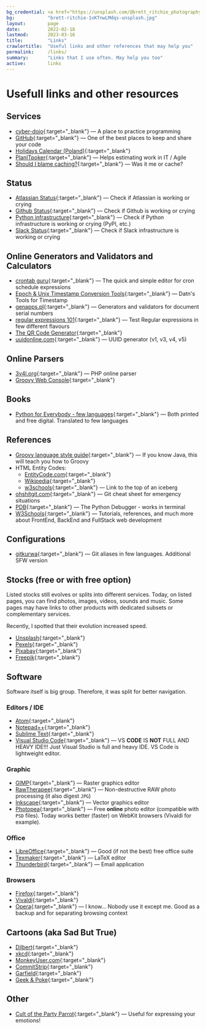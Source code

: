 ```yaml
---
bg_credential: <a href="https://unsplash.com/@brett_ritchie_photography?utm_source=unsplash&utm_medium=referral&utm_content=creditCopyText" target="_blank">Brett Ritchie</a> on <a href="https://unsplash.com/?utm_source=unsplash&utm_medium=referral&utm_content=creditCopyText" target="_blank">Unsplash</a>
bg:            "brett-ritchie-1vKTnwLMdqs-unsplash.jpg"
layout:        page
date:          2022-02-18
lastmod:       2023-03-16
title:         "Links"
crawlertitle:  "Useful links and other references that may help you"
permalink:     /links/
summary:       "Links that I use often. May help you too"
active:        links
---
```


# Usefull links and other resources

## Services

- [cyber-dojo](https://cyber-dojo.org){:target="_blank"} &mdash; A place to practice programming
- [GitHub](https://github.com/){:target="_blank"} &mdash; One of the best places to keep and share your code
- [Holidays Calendar (Poland)](https://www.kalendarzswiat.pl/kalendarz/){:target="_blank"}
- [PlanITpoker](https://www.planitpoker.com/){:target="_blank"} &mdash; Helps estimating work in IT / Agile
- [Should I blame caching?](https://shouldiblamecaching.com/){:target="_blank"} &mdash; Was it me or cache?

## Status
- [Atlassian Status](https://status.atlassian.com/){:target="_blank"} &mdash; Check if Atlassian is working or crying
- [Github Status](https://www.githubstatus.com/){:target="_blank"} &mdash; Check if Github is working or crying
- [Python infrastructure](https://status.python.org/){:target="_blank"} &mdash; Check if Python infrastructure is working or crying (PyPI, etc.)
- [Slack Status](https://status.slack.com/){:target="_blank"} &mdash; Check if Slack infrastructure is working or crying

## Online Generators and Validators and Calculators

- [crontab guru](https://crontab.guru/){:target="_blank"} &mdash; The quick and simple editor for cron schedule expressions
- [Epoch & Unix Timestamp Conversion Tools](https://www.unixtimestamp.com/){:target="_blank"} &mdash; Datn's Tools for Timestamp
- [genapps.pl](http://genapps.pl/){:target="_blank"} &mdash; Generators and validators for document serial numbers
- [regular expressions 101](https://regex101.com/){:target="_blank"} &mdash; Test Regular expressions in few different flavours
- [The QR Code Generator](https://www.the-qrcode-generator.com/){:target="_blank"}
- [uuidonline.com](https://uuidonline.com/){:target="_blank"} &mdash; UUID generator (v1, v3, v4, v5)

## Online Parsers

- [3v4l.org](https://3v4l.org/){:target="_blank"} &mdash; PHP online parser
- [Groovy Web Console](https://groovyconsole.appspot.com/){:target="_blank"}

## Books

- [Python for Everybody - few languages](https://www.py4e.com/book){:target="_blank"} &mdash; Both printed and free digital. Translated to few languages

## References

- [Groovy language style guide](https://groovy-lang.org/style-guide.html){:target="_blank"} &mdash; If you know Java, this will teach you how to Groovy
- HTML Entity Codes:
  - [EntityCode.com](https://entitycode.com/){:target="_blank"}
  - [Wikipedia](https://en.wikipedia.org/wiki/List_of_XML_and_HTML_character_entity_references#Character_entity_references_in_HTML){:target="_blank"}
  - [w3schools](https://www.w3schools.com/charsets/ref_html_utf8.asp){:target="_blank"} &mdash; Link to the top of an iceberg
- [ohshitgit.com](https://ohshitgit.com/){:target="_blank"} &mdash; Git cheat sheet for emergency situations
- [PDB](https://docs.python.org/3/library/pdb.html){:target="_blank"} &mdash; The Python Debugger - works in terminal
- [W3Schools](https://www.w3schools.com/){:target="_blank"} &mdash; Tutorials, references, and much more about FrontEnd, BackEnd and FullStack web development

## Configurations

- [gitkurwa](https://github.com/jakubnabrdalik/gitkurwa){:target="_blank"} &mdash; Git aliases in few languages. Additional SFW version

## Stocks (free or with free option)

Listed stocks still evolves or splits into different services. Today, on listed pages, you can find photos, images,
videos, sounds and music. Some pages may have links to other products with dedicated subsets or complementary services.

Recently, I spotted that their evolution increased speed.

- [Unsplash](https://unsplash.com/){:target="_blank"}
- [Pexels](https://www.pexels.com){:target="_blank"}
- [Pixabay](https://pixabay.com){:target="_blank"}
- [Freepik](https://www.freepik.com/){:target="_blank"}

## Software

Software itself is big group. Therefore, it was split for better navigation.

### Editors / IDE

- [Atom](https://atom.io/){:target="_blank"}
- [Notepad++](https://notepad-plus-plus.org/){:target="_blank"}
- [Sublime Text](http://www.sublimetext.com/){:target="_blank"}
- [Visual Studio Code](https://code.visualstudio.com/){:target="_blank"} &mdash; VS **CODE** IS **NOT** FULL AND HEAVY IDE!!! Just Visual Studio is full and heavy IDE. VS Code is lightweight editor.

### Graphic

- [GIMP](https://www.gimp.org/){:target="_blank"} &mdash; Raster graphics editor
- [RawTherapee](https://rawtherapee.com/){:target="_blank"} &mdash; Non-destructive RAW photo processing (it also digest `JPG`)
- [Inkscape](https://inkscape.org){:target="_blank"} &mdash; Vector graphics editor
- [Photopea](https://www.photopea.com/){:target="_blank"} &mdash; Free **online** photo editor (compatible with `PSD` files). Today works better (faster) on WebKit browsers (Vivaldi for example).

### Office

- [LibreOffice](https://www.libreoffice.org/){:target="_blank"} &mdash; Good (if not the best) free office suite
- [Texmaker](https://www.xm1math.net/texmaker/){:target="_blank"} &mdash; LaTeX editor
- [Thunderbird](https://www.thunderbird.net/en-US/){:target="_blank"} &mdash; Email application

### Browsers

- [Firefox](https://www.mozilla.org/en-US/firefox/new/){:target="_blank"}
- [Vivaldi](https://vivaldi.com){:target="_blank"}
- [Opera](https://www.opera.com/){:target="_blank"} &mdash; I know&hellip; Nobody use it except me. Good as a backup and for separating browsing context

## Cartoons (aka Sad But True)

- [Dilbert](https://dilbert.com){:target="_blank"}
- [xkcd](https://xkcd.com){:target="_blank"}
- [MonkeyUser.com](https://www.monkeyuser.com){:target="_blank"}
- [CommitStrip](https://www.commitstrip.com){:target="_blank"}
- [Garfield](https://www.gocomics.com/garfield){:target="_blank"}
- [Geek & Poke](https://geek-and-poke.com){:target="_blank"}

## Other

- [Cult of the Party Parrot](https://cultofthepartyparrot.com/){:target="_blank"} &mdash; Useful for expressing your emotions!
